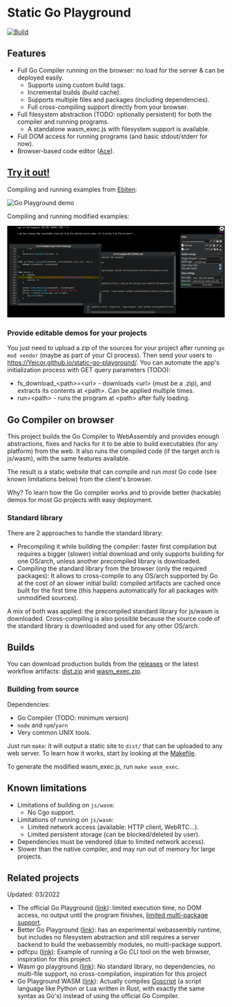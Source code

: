 # Static Go Playground

<!-- TODO: Tags -->
[![Build](https://github.com/Yeicor/static-go-playground/actions/workflows/deploy.yaml/badge.svg)](https://github.com/Yeicor/static-go-playground/actions/workflows/deploy.yaml)

## Features

- Full Go Compiler running on the browser: no load for the server & can be deployed easily.
    - Supports using custom build tags.
    - Incremental builds (build cache).
    - Supports multiple files and packages (including dependencies).
    - Full cross-compiling support directly from your browser.
- Full filesystem abstraction (TODO: optionally persistent) for both the compiler and running programs.
    - A standalone wasm_exec.js with filesystem support is available.
- Full DOM access for running programs (and basic stdout/stderr for now).
- Browser-based code editor ([Ace](https://ace.c9.io/)).

## [Try it out!](https://Yeicor.github.io/static-go-playground/)

Compiling and running examples from [Ebiten](https://ebiten.org):

![Go Playground demo](docs/demo-ebiten.gif)

Compiling and running modified examples:

![Go Playground editor demo](docs/demo-ebiten-editor.png)

### Provide editable demos for your projects

You just need to upload a zip of the sources for your project after running `go mod vendor` (maybe as part of your CI
process). Then send your users to https://Yeicor.github.io/static-go-playground/. You can automate the app's
initialization process with GET query parameters (TODO):

- fs_download_\<path>=\<url> - downloads \<url> (must be a .zip), and extracts its contents at \<path>. Can be applied
  multiple times.
- run=\<path> - runs the program at \<path> after fully loading.

<!-- TODO: Example for SDFX-UI -->

## Go Compiler on browser

This project builds the Go Compiler to WebAssembly and provides enough abstractions, fixes and hacks for it to be able
to build executables (for any platform) from the web. It also runs the compiled code (if the target arch is js/wasm),
with the same features available.

The result is a static website that can compile and run *most* Go code (see known limitations below) from the client's
browser.

Why? To learn how the Go compiler works and to provide better (hackable) demos for most Go projects with easy
deployment.

### Standard library

There are 2 approaches to handle the standard library:

- Precompiling it while building the compiler: faster first compilation but requires a bigger (slower) initial download
  and only supports building for one OS/arch, unless another precompiled library is downloaded.
- Compiling the standard library from the browser (only the required packages): It allows to cross-compile to any
  OS/arch supported by Go at the cost of an slower initial build: compiled artifacts are cached once built for the first
  time (this happens automatically for all packages with unmodified sources).

A mix of both was applied: the precompiled standard library for js/wasm is downloaded. Cross-compiling is also possible
because the source code of the standard library is downloaded and used for any other OS/arch.

## Builds

You can download production builds from the [releases](https://github.com/Yeicor/static-go-playground/releases) or the
latest workflow artifacts:
[dist.zip](https://github.com/Yeicor/static-go-playground/actions/workflows/pages/pages-build-deployment)
and [wasm_exec.zip](https://github.com/Yeicor/static-go-playground/actions/workflows/deploy-wasm_exec.yaml).

### Building from source

Dependencies:

- Go Compiler (TODO: minimum version)
- `node` and `npm`/`yarn`
- Very common UNIX tools.

Just run `make`: it will output a static site to `dist/` that can be uploaded to any web server. To learn how it works,
start by looking at the [Makefile](Makefile).

To generate the modified wasm_exec.js, run `make wasm_exec`.

## Known limitations

- Limitations of building on `js/wasm`:
    - No Cgo support.
- Limitations of running on `js/wasm`:
    - Limited network access (available: HTTP client, WebRTC...).
    - Limited persistent storage (can be blocked/deleted by user).
- Dependencies must be vendored (due to limited network access).
- Slower than the native compiler, and may run out of memory for large projects.

## Related projects

Updated: 03/2022

- The official Go Playground ([link](https://go.dev/play/)): limited execution time, no DOM access, no output until the
  program finishes, [limited multi-package support](https://go.dev/play/p/BWJ4dcUqVfT).
- Better Go Playground ([link](https://goplay.tools/)): has an experimental webassembly runtime, but includes no
  filesystem abstraction and still requires a server backend to build the webassembly modules, no multi-package support.
- pdfcpu ([link](https://github.com/wcchoi/go-wasm-pdfcpu/blob/master/article.md)): Example of running a Go CLI tool on
  the web browser, inspiration for this project.
- Wasm go playground ([link](https://github.com/ccbrown/wasm-go-playground)): No standard library, no dependencies, no
  multi-file support, no cross-compilation, inspiration for this project
- Go Playground WASM ([link]()): Actually compiles [Goscript](https://github.com/oxfeeefeee/goscript) (a script language
  like Python or Lua written in Rust, with exactly the same syntax as Go's) instead of using the official Go Compiler.
